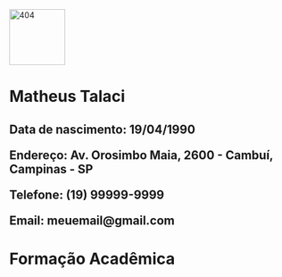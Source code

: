 
  <img src="https://encurtador.com.br/hiuN8" alt="404" width="100px" height="100px">
  <h1>
    Matheus Talaci
  </h1>
  <h2>
    <p>Data de nascimento: 19/04/1990</p>
    <p>Endereço: Av. Orosimbo Maia, 2600 - Cambuí, Campinas - SP</p>
    <p>Telefone: (19) 99999-9999</p>
    <p>Email: meuemail@gmail.com</p>
  </h>
  <h1>Formação Acadêmica</h1>
  
